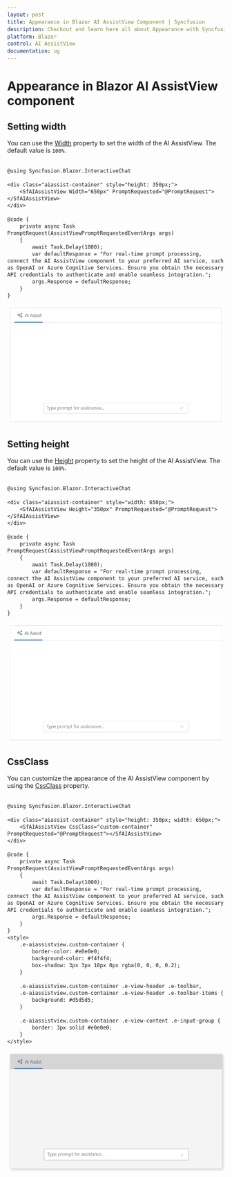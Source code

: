 ```yaml
---
layout: post
title: Appearance in Blazor AI AssistView Component | Syncfusion
description: Checkout and learn here all about Appearance with Syncfusion Blazor AI AssistView component in Blazor Server App and Blazor WebAssembly App.
platform: Blazor
control: AI AssistView
documentation: ug
---
```


# Appearance in Blazor AI AssistView component

## Setting width

You can use the [Width](https://help.syncfusion.com/cr/blazor/Syncfusion.Blazor.InteractiveChat.SfAIAssistView.html#Syncfusion_Blazor_InteractiveChat_SfAIAssistView_Width) property to set the width of the AI AssistView. The default value is `100%`.

```cshtml

@using Syncfusion.Blazor.InteractiveChat

<div class="aiassist-container" style="height: 350px;">
    <SfAIAssistView Width="650px" PromptRequested="@PromptRequest"></SfAIAssistView>
</div>

@code {
    private async Task PromptRequest(AssistViewPromptRequestedEventArgs args)
    {
        await Task.Delay(1000);
        var defaultResponse = "For real-time prompt processing, connect the AI AssistView component to your preferred AI service, such as OpenAI or Azure Cognitive Services. Ensure you obtain the necessary API credentials to authenticate and enable seamless integration.";
        args.Response = defaultResponse;
    }
}

```

![Blazor AI AssistView Width](./images/ai-assistview-width.png)

## Setting height

You can use the [Height](https://help.syncfusion.com/cr/blazor/Syncfusion.Blazor.InteractiveChat.SfAIAssistView.html#Syncfusion_Blazor_InteractiveChat_SfAIAssistView_Height) property to set the height of the AI AssistView. The default value is `100%`.

```cshtml

@using Syncfusion.Blazor.InteractiveChat

<div class="aiassist-container" style="width: 650px;">
    <SfAIAssistView Height="350px" PromptRequested="@PromptRequest"></SfAIAssistView>
</div>

@code {
    private async Task PromptRequest(AssistViewPromptRequestedEventArgs args)
    {
        await Task.Delay(1000);
        var defaultResponse = "For real-time prompt processing, connect the AI AssistView component to your preferred AI service, such as OpenAI or Azure Cognitive Services. Ensure you obtain the necessary API credentials to authenticate and enable seamless integration.";
        args.Response = defaultResponse;
    }
}

```

![Blazor AI AssistView Height](./images/ai-assistview-height.png)

## CssClass

You can customize the appearance of the AI AssistView component by using the [CssClass](https://help.syncfusion.com/cr/blazor/Syncfusion.Blazor.InteractiveChat.SfAIAssistView.html#Syncfusion_Blazor_InteractiveChat_SfAIAssistView_CssClass) property.

```cshtml

@using Syncfusion.Blazor.InteractiveChat

<div class="aiassist-container" style="height: 350px; width: 650px;">
    <SfAIAssistView CssClass="custom-container" PromptRequested="@PromptRequest"></SfAIAssistView>
</div>

@code {
    private async Task PromptRequest(AssistViewPromptRequestedEventArgs args)
    {
        await Task.Delay(1000);
        var defaultResponse = "For real-time prompt processing, connect the AI AssistView component to your preferred AI service, such as OpenAI or Azure Cognitive Services. Ensure you obtain the necessary API credentials to authenticate and enable seamless integration.";
        args.Response = defaultResponse;
    }
}
<style>
    .e-aiassistview.custom-container {
        border-color: #e0e0e0;
        background-color: #f4f4f4;
        box-shadow: 3px 3px 10px 0px rgba(0, 0, 0, 0.2);
    }

    .e-aiassistview.custom-container .e-view-header .e-toolbar,
    .e-aiassistview.custom-container .e-view-header .e-toolbar-items {
        background: #d5d5d5;
    }

    .e-aiassistview.custom-container .e-view-content .e-input-group {
        border: 3px solid #e0e0e0;
    }
</style>

```

![Blazor AI AssistView Custom Class](./images/ai-assistview-custom-class.png)
